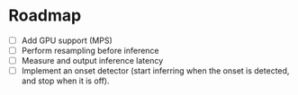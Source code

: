 # Roadmap

- [ ] Add GPU support (MPS)
- [ ] Perform resampling before inference
- [ ] Measure and output inference latency
- [ ] Implement an onset detector (start inferring when the onset is detected, and stop when it is off).
